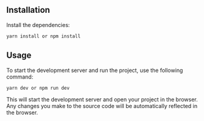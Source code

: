 ## Installation

Install the dependencies:

```bash
yarn install or npm install
```

## Usage

To start the development server and run the project, use the following command:

```bash
yarn dev or npm run dev
```

This will start the development server and open your project in the browser. Any changes you make to the source code will be automatically reflected in the browser.
